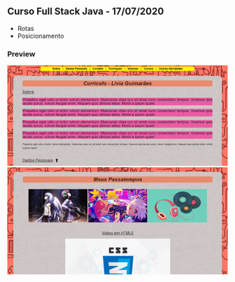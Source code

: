 ## Curso Full Stack Java - 17/07/2020
* Rotas
* Posicionamento

### Preview
![Imagem](https://github.com/4L1C3-R4BB1T/santander-coders/raw/main/_assets/aula02-ex1-1.png)
![Imagem](https://github.com/4L1C3-R4BB1T/santander-coders/raw/main/_assets/aula02-ex1-2.png)

